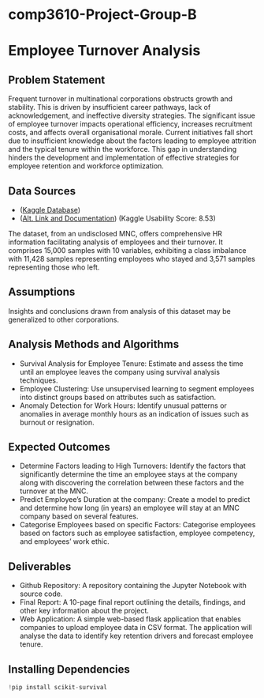 # comp3610-Project-Group-B

# Employee Turnover Analysis

## Problem Statement
Frequent turnover in multinational corporations obstructs growth and stability. This is driven by insufficient career pathways, lack of acknowledgement, and ineffective diversity strategies. The significant issue of employee turnover impacts operational efficiency, increases recruitment costs, and affects overall organisational morale. Current initiatives fall short due to insufficient knowledge about the factors leading to employee attrition and the typical tenure within the workforce. This gap in understanding hinders the development and implementation of effective strategies for employee retention and workforce optimization.

## Data Sources
- ([Kaggle Database](https://www.kaggle.com/datasets/kmldas/hr-employee-data-descriptive-analytics/data))
- ([Alt. Link and Documentation](https://github.com/ryankarlos/Human-Resource-Analytics/tree/master/Original_Kaggle_Dataset)) (Kaggle Usability Score: 8.53)

The dataset, from an undisclosed MNC, offers comprehensive HR information facilitating analysis of employees and their turnover. It comprises 15,000 samples with 10 variables, exhibiting a class imbalance with 11,428 samples representing employees who stayed and 3,571 samples representing those who left.

## Assumptions
Insights and conclusions drawn from analysis of this dataset may be generalized to other corporations.

## Analysis Methods and Algorithms
- Survival Analysis for Employee Tenure: Estimate and assess the time until an employee leaves the company using survival analysis techniques.
- Employee Clustering: Use unsupervised learning to segment employees into distinct groups based on attributes such as satisfaction.
- Anomaly Detection for Work Hours: Identify unusual patterns or anomalies in average monthly hours as an indication of issues such as burnout or resignation.

## Expected Outcomes
- Determine Factors leading to High Turnovers: Identify the factors that significantly determine the time an employee stays at the company along with discovering the correlation between these factors and the turnover at the MNC.
- Predict Employee’s Duration at the company: Create a model to predict and determine how long (in years) an employee will stay at an MNC company based on several features.
- Categorise Employees based on specific Factors: Categorise employees based on factors such as employee satisfaction, employee competency, and employees’ work ethic.

## Deliverables
- Github Repository: A repository containing the Jupyter Notebook with source code.
- Final Report: A 10-page final report outlining the details, findings, and other key information about the project.
- Web Application: A simple web-based flask application that enables companies to upload employee data in CSV format. The application will analyse the data to identify key retention drivers and forecast employee tenure.

## Installing Dependencies
```python
!pip install scikit-survival
